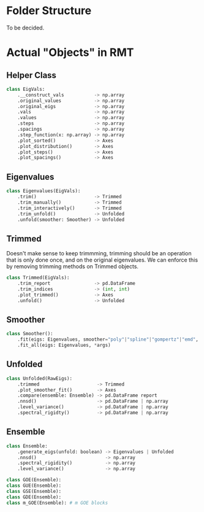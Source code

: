 # Folder Structure

To be decided.


# Actual "Objects" in RMT

## Helper Class

```python
class EigVals:
    .__construct_vals           -> np.array
    .original_values            -> np.array
    .original_eigs              -> np.array
    .vals                       -> np.array
    .values                     -> np.array
    .steps                      -> np.array
    .spacings                   -> np.array
    .step_function(x: np.array) -> np.array
    .plot_sorted()              -> Axes
    .plot_distribution()        -> Axes
    .plot_steps()               -> Axes
    .plot_spacings()            -> Axes
```

## Eigenvalues

```python
class Eigenvalues(EigVals):
    .trim()                     -> Trimmed
    .trim_manually()            -> Trimmed
    .trim_interactively()       -> Trimmed
    .trim_unfold()              -> Unfolded
    .unfold(smoother: Smoother) -> Unfolded
```

## Trimmed

Doesn't make sense to keep trimmming, trimming should be an operation that is
only done once, and on the original eigenvalues. We can enforce this by removing
trimming methods on Trimmed objects.

```python
class Trimmed(EigVals):
    .trim_report                -> pd.DataFrame
    .trim_indices               -> (int, int)
    .plot_trimmed()             -> Axes
    .unfold()                   -> Unfolded
```

## Smoother

```python
class Smoother():
    .fit(eigs: Eigenvalues, smoother="poly"|"spline"|"gompertz"|"emd", emd_detrend: boolean) -> Unfolded:
    .fit_all(eigs: Eigenvalues, *args)
```

## Unfolded

```python
class Unfolded(RawEigs):
    .trimmed                     -> Trimmed
    .plot_smoother_fit()         -> Axes
    .compare(ensemble: Ensemble) -> pd.DataFrame report
    .nnsd()                      -> pd.DataFrame | np.array
    .level_variance()            -> pd.DataFrame | np.array
    .spectral_rigidty()          -> pd.DataFrame | np.array
```

## Ensemble

```python
class Ensemble:
    .generate_eigs(unfold: boolean) -> Eigenvalues | Unfolded
    .nnsd()                         -> np.array
    .spectral_rigidity()            -> np.array
    .level_variance()               -> np.array

class GOE(Ensemble):
class GUE(Ensemble):
class GSE(Ensemble):
class GDE(Ensemble):
class m_GOE(Ensemble): # m GOE blocks
```
